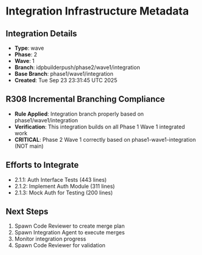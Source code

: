 # Integration Infrastructure Metadata

## Integration Details
- **Type**: wave
- **Phase**: 2
- **Wave**: 1
- **Branch**: idpbuilderpush/phase2/wave1/integration
- **Base Branch**: phase1/wave1/integration
- **Created**: Tue Sep 23 23:31:45 UTC 2025

## R308 Incremental Branching Compliance
- **Rule Applied**: Integration branch properly based on phase1/wave1/integration
- **Verification**: This integration builds on all Phase 1 Wave 1 integrated work
- **CRITICAL**: Phase 2 Wave 1 correctly based on phase1-wave1-integration (NOT main)

## Efforts to Integrate
- 2.1.1: Auth Interface Tests (443 lines)
- 2.1.2: Implement Auth Module (311 lines)
- 2.1.3: Mock Auth for Testing (200 lines)

## Next Steps
1. Spawn Code Reviewer to create merge plan
2. Spawn Integration Agent to execute merges
3. Monitor integration progress
4. Spawn Code Reviewer for validation
